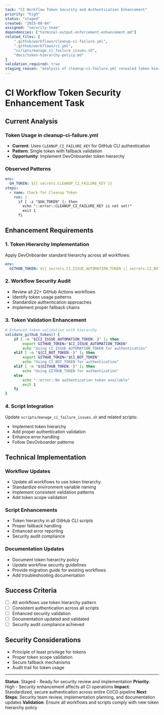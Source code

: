 ```yaml
---
task: "CI Workflow Token Security and Authentication Enhancement"
priority: "high"
status: "staged"
created: "2025-08-04"
assigned: "security-team"
dependencies: ["terminal-output-enforcement-enhancement.md"]
related_files: [
    ".github/workflows/cleanup-ci-failure.yml",
    ".github/workflows/ci.yml",
    "scripts/manage_ci_failure_issues.sh",
    "docs/token-hierarchy-policy.md"
]
validation_required: true
staging_reason: "analysis of cleanup-ci-failure.yml revealed token hierarchy implementation opportunities"
---
```


# CI Workflow Token Security Enhancement Task

## Current Analysis

### Token Usage in cleanup-ci-failure.yml

- **Current**: Uses `CLEANUP_CI_FAILURE_KEY` for GitHub CLI authentication
- **Pattern**: Single token with fallback validation
- **Opportunity**: Implement DevOnboarder token hierarchy

### Observed Patterns

```yaml
env:
  GH_TOKEN: ${{ secrets.CLEANUP_CI_FAILURE_KEY }}
steps:
  - name: Check for Cleanup Token
    run: |
      if [ -z "$GH_TOKEN" ]; then
        echo "::error::CLEANUP_CI_FAILURE_KEY is not set!"
        exit 1
      fi
```

## Enhancement Requirements

### 1. Token Hierarchy Implementation

Apply DevOnboarder standard hierarchy across all workflows:

```yaml
env:
  GITHUB_TOKEN: ${{ secrets.CI_ISSUE_AUTOMATION_TOKEN || secrets.CI_BOT_TOKEN || secrets.GITHUB_TOKEN }}
```

### 2. Workflow Security Audit

- Review all 22+ GitHub Actions workflows
- Identify token usage patterns
- Standardize authentication approaches
- Implement proper fallback chains

### 3. Token Validation Enhancement

```bash
# Enhanced token validation with hierarchy
validate_github_token() {
    if [ -n "${CI_ISSUE_AUTOMATION_TOKEN:-}" ]; then
        export GITHUB_TOKEN="$CI_ISSUE_AUTOMATION_TOKEN"
        echo "Using CI_ISSUE_AUTOMATION_TOKEN for authentication"
    elif [ -n "${CI_BOT_TOKEN:-}" ]; then
        export GITHUB_TOKEN="$CI_BOT_TOKEN"
        echo "Using CI_BOT_TOKEN for authentication"
    elif [ -n "${GITHUB_TOKEN:-}" ]; then
        echo "Using GITHUB_TOKEN for authentication"
    else
        echo "::error::No authentication token available"
        exit 1
    fi
}
```

### 4. Script Integration

Update `scripts/manage_ci_failure_issues.sh` and related scripts:

- Implement token hierarchy
- Add proper authentication validation
- Enhance error handling
- Follow DevOnboarder patterns

## Technical Implementation

### Workflow Updates

- Update all workflows to use token hierarchy
- Standardize environment variable naming
- Implement consistent validation patterns
- Add token scope validation

### Script Enhancements

- Token hierarchy in all GitHub CLI scripts
- Proper fallback handling
- Enhanced error reporting
- Security audit compliance

### Documentation Updates

- Document token hierarchy policy
- Update workflow security guidelines
- Provide migration guide for existing workflows
- Add troubleshooting documentation

## Success Criteria

- [ ] All workflows use token hierarchy pattern
- [ ] Consistent authentication across all scripts
- [ ] Enhanced security validation
- [ ] Documentation updated and validated
- [ ] Security audit compliance achieved

## Security Considerations

- Principle of least privilege for tokens
- Proper token scope validation
- Secure fallback mechanisms
- Audit trail for token usage

---

**Status**: Staged - Ready for security review and implementation
**Priority**: High - Security enhancement affects all CI operations
**Impact**: Standardized, secure authentication across entire CI/CD pipeline
**Next Steps**: Security team review, implementation planning, and documentation updates
**Validation**: Ensure all workflows and scripts comply with new token hierarchy policy
